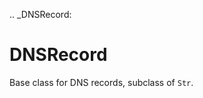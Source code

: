 [//]: # (THE CONTENT BELOW IS GENERATED. DO NOT EDIT.)
.. _DNSRecord:

# DNSRecord
[//]: # (ADD YOUR NOTES BELOW. THESE WILL BE PICKED EVERY TIME THE DOCS ARE REGENERATED. //end)

Base class for DNS records, subclass of `Str`.
